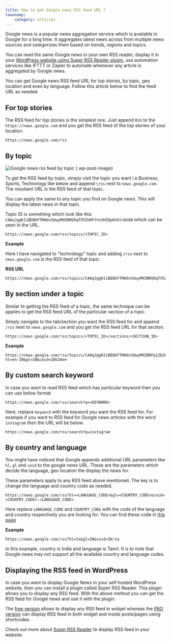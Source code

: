 ```yaml
---
title: How to get Google news RSS feed URL ?
taxonomy:
    category: articles
---
```


Google news is a popular news aggregation service which is available in Google for a long time. It aggregates latest news across from multiple news sources and categorizes them based on trends, regions and topics.

You can read the same Google news in your own RSS reader, display it in your [WordPress website using Super RSS Reader plugin](/wordpress-plugins/super-rss-reader-pro/), use automation services like IFTTT or Zapier to automate whenever any article is aggregated by Google news.

You can get Google news RSS feed URL for top stories, by topic, geo location and even by language. Follow this article below to find the feed URL as needed.

## For top stories

The RSS feed for top stories is the simplest one. Just append `RSS` to the `https://news.google.com` and you get the RSS feed of the top stories of your location.

    https://news.google.com/rss

## By topic

![Google news rss feed by topic](/_images/google-news-rss-feed-1.png) {.wp-post-image}

To get the RSS feed by topic, simply visit the topic you want i.e Business, Sports, Technology like below and append `\rss` next to `news.google.com`. The resultant URL is the RSS feed of that topic.

You can apply the same to any topic you find on Google news. This will display the latest news in that topic.

Topic ID is something which look like this `CAAqJggKIiBDQkFTRWdvSUwyMHZNRGRqTVhZU0FtVnVHZ0pKVGlnQVAB` which can be seen in the URL.

    https://news.google.com/rss/topics/<TOPIC_ID>

__Example__

Here I have navigated to "technology" topic and adding `/rss` next to `news.google.com` is the RSS feed of that topic.

__RSS URL__

    https://news.google.com/rss/topics/CAAqJggKIiBDQkFTRWdvSUwyMHZNRGRqTVhZU0FtVnVHZ0pKVGlnQVAB

## By section under a topic

Similar to getting the RSS feed of a topic, the same technique can be applies to get the RSS feed URL of the particular section of a topic.

Simply navigate to the tab/section you want the RSS feed for and append `/rss` next to `news.google.com` and you get the RSS feed URL for that section.

    https://news.google.com/rss/topics/<TOPIC_ID>/sections/<SECTION_ID>

__Example__

    https://news.google.com/rss/topics/CAAqJggKIiBDQkFTRWdvSUwyMHZNRFp1ZEdvU0FtVnVHZ0pKVGlnQVAB/sections/CAQiSkNCQVNNUW9JTDIwdk1EWnVkR29TQldWdUxVZENHZ0pKVGlJT0NBUWFDZ29JTDIwdk1EZGljekFxQ2dvSUVnWlVaVzV1YVhNb0FBKi4IACoqCAoiJENCQVNGUW9JTDIwdk1EWnVkR29TQldWdUxVZENHZ0pKVGlnQVABUAE?hl=en-IN&gl=IN&ceid=IN%3Aen

## By custom search keyword

In case you want to read RSS feed which has particular keyword then you can use below format

    https://news.google.com/rss/search?q=<KEYWORD>

Here, replace `keyword` with the keyword you want the RSS feed for. For example if you want to RSS feed for Google news articles with the word `instagram` then the URL will be below.

    https://news.google.com/rss/search?q=instagram

## By country and language


You might have noticed that Google appends additional URL parameters like `hl`, `gl` and `ceid` to the google news URL. These are the parameters which decide the language, geo location the display the news for.

These parameters apply to any RSS feed above mentioned. The key is to change the language and country code as needed.

    https://news.google.com/rss?hl=<LANGUAGE_CODE>&gl=<COUNTRY_CODE>&ceid=<COUNTRY_CODE>:<LANGUAGE_CODE>

Here replace `LANGUAGE_CODE` and `COUNTRY_CODE` with the code of the language and country respectively you are looking for. You can find these code in [this page](https://www.fincher.org/Utilities/CountryLanguageList.shtml)

__Example__

    https://news.google.com/rss?hl=ta&gl=IN&ceid=IN:ta

In this example, country is India and language is Tamil. It is to note that Google news may not support all the available country and language codes.

## Displaying the RSS feed in WordPress

In case you want to display Google News in your self hosted WordPress website, then you can install a plugin called Super RSS Reader. This plugin allows you to display any RSS feed. With the above method you can get the RSS feed for Google news and use it with the plugin.

The [free version](https://wordpress.org/plugins/super-rss-reader/) allows to display any RSS feed in widget whereas the [PRO version](/wordpress-plugins/super-rss-reader-pro/) can display RSS feed in both widget and inside posts/pages using shortcodes.

Check out more about [Super RSS Reader](/wordpress-plugins/super-rss-reader/) to display RSS feed in your website.
